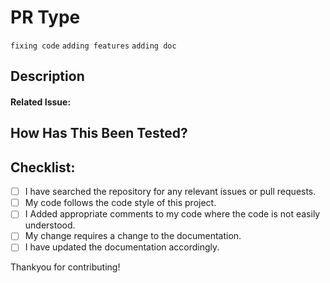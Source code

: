 # PR Type
`fixing code` `adding features` `adding doc`

## Description

#### Related Issue:

## How Has This Been Tested?

## Checklist:
<!--- Go over all the following points, and put an `x` in all the boxes that apply. -->
<!--- If you're unsure about any of these, don't hesitate to ask. We're here to help! -->
- [ ] I have searched the repository for any relevant issues or pull requests.
- [ ] My code follows the code style of this project.
- [ ] I Added appropriate comments to my code where the code is not easily understood.
- [ ] My change requires a change to the documentation.
- [ ] I have updated the documentation accordingly.

Thankyou for contributing!
